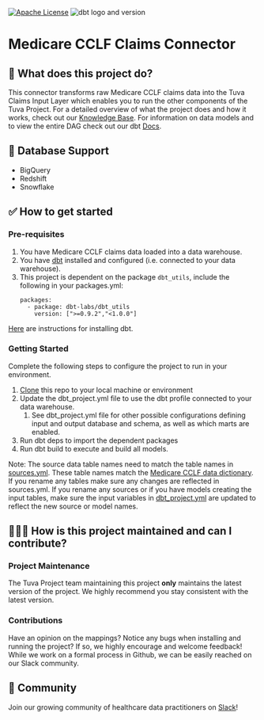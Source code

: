 [![Apache License](https://img.shields.io/badge/License-Apache%202.0-blue.svg)](https://opensource.org/licenses/Apache-2.0) ![dbt logo and version](https://img.shields.io/static/v1?logo=dbt&label=dbt-version&message=1.x&color=orange)

# Medicare CCLF Claims Connector

## 🧰 What does this project do?

This connector transforms raw Medicare CCLF claims data into the Tuva Claims Input Layer which enables you to run the other components of the Tuva Project.
For a detailed overview of what the project does and how it works, check out our [Knowledge Base](https://thetuvaproject.com/docs/getting-started). 
For information on data models and to view the entire DAG check out our dbt [Docs](https://tuva-health.github.io/medicare_cclf_connector/#!/overview?g_v=1).

## 🔌 Database Support

- BigQuery
- Redshift
- Snowflake

## ✅ How to get started

### Pre-requisites
1. You have Medicare CCLF claims data loaded into a data warehouse.
2. You have [dbt](https://www.getdbt.com/) installed and configured (i.e. connected to your data warehouse).
3. This project is dependent on the package `dbt_utils`, include the following in your packages.yml:
   ```
   packages:
     - package: dbt-labs/dbt_utils
       version: [">=0.9.2","<1.0.0"]
   ```

[Here](https://docs.getdbt.com/dbt-cli/installation) are instructions for installing dbt.

### Getting Started
Complete the following steps to configure the project to run in your environment.

1. [Clone](https://docs.github.com/en/repositories/creating-and-managing-repositories/cloning-a-repository) this repo to your local machine or environment
2. Update the dbt_project.yml file to use the dbt profile connected to your data warehouse.
   1. See dbt_project.yml file for other possible configurations defining input and output database and schema, as well as which marts are enabled.
3. Run dbt deps to import the dependent packages
4. Run dbt build to execute and build all models.
  

Note: The source data table names need to match the table names in [sources.yml](models/_sources.yml).  These table names match the [Medicare CCLF data dictionary](https://www.cms.gov/files/document/cclf-file-data-elements-resource.pdf).  
If you rename any tables make sure any changes are reflected in sources.yml.  If you rename any sources or if you have models creating the input tables, make sure the 
input variables in [dbt_project.yml](dbt_project.yml) are updated to reflect the new source or model names.


## 🙋🏻‍♀️ **How is this project maintained and can I contribute?**

### Project Maintenance

The Tuva Project team maintaining this project **only** maintains the latest version of the project. 
We highly recommend you stay consistent with the latest version.

### Contributions

Have an opinion on the mappings? Notice any bugs when installing and running the project?
If so, we highly encourage and welcome feedback!  While we work on a formal process in Github, we can be easily reached on our Slack community.

## 🤝 Community

Join our growing community of healthcare data practitioners on [Slack](https://join.slack.com/t/thetuvaproject/shared_invite/zt-16iz61187-G522Mc2WGA2mHF57e0il0Q)!

